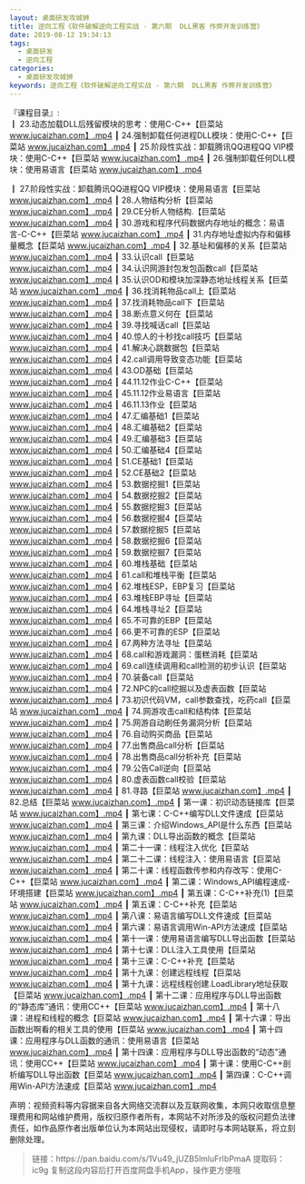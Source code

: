 ```yaml
---
layout: 桌面研发攻城狮
title: 逆向工程《软件破解逆向工程实战 - 第六期  DLL黑客 作弊开发训练营》
date: 2019-08-12 19:34:13
tags:
  - 桌面研发
  - 逆向工程
categories:
  - 桌面研发攻城狮
keywords: 逆向工程《软件破解逆向工程实战 - 第六期  DLL黑客 作弊开发训练营》
---
```

『课程目录』:  
┃  23.动态加载DLL后残留模块的思考：使用C-C++【巨菜站 www.jucaizhan.com】.mp4
┃  24.强制卸载任何进程DLL模块：使用C-C++【巨菜站 www.jucaizhan.com】.mp4
┃  25.阶段性实战：卸载腾讯QQ进程QQ VIP模块：使用C-C++【巨菜站 www.jucaizhan.com】.mp4
┃  26.强制卸载任何DLL模块：使用易语言【巨菜站 www.jucaizhan.com】.mp4
<!-- more --> 
┃  27.阶段性实战：卸载腾讯QQ进程QQ VIP模块：使用易语言【巨菜站 www.jucaizhan.com】.mp4
┃  28.人物结构分析【巨菜站 www.jucaizhan.com】.mp4
┃  29.CE分析人物结构.【巨菜站 www.jucaizhan.com】.mp4
┃  30.游戏和程序代码数据内存地址的概念：易语言-C-C++【巨菜站 www.jucaizhan.com】.mp4
┃  31.内存地址虚拟内存和偏移量概念【巨菜站 www.jucaizhan.com】.mp4
┃  32.基址和偏移的关系【巨菜站 www.jucaizhan.com】.mp4
┃  33.认识call【巨菜站 www.jucaizhan.com】.mp4
┃  34.认识网游封包发包函数call【巨菜站 www.jucaizhan.com】.mp4
┃  35.认识OD和模块加深静态地址线程关系【巨菜站 www.jucaizhan.com】.mp4
┃  36.找消耗物品call上【巨菜站 www.jucaizhan.com】.mp4
┃  37.找消耗物品call下【巨菜站 www.jucaizhan.com】.mp4
┃  38.断点意义何在【巨菜站 www.jucaizhan.com】.mp4
┃  39.寻找喊话call【巨菜站 www.jucaizhan.com】.mp4
┃  40.惊人的十秒找call技巧【巨菜站 www.jucaizhan.com】.mp4
┃  41.解决心跳数据包【巨菜站 www.jucaizhan.com】.mp4
┃  42.call调用导致变态功能【巨菜站 www.jucaizhan.com】.mp4
┃  43.OD基础【巨菜站 www.jucaizhan.com】.mp4
┃  44.11.12作业C-C++【巨菜站 www.jucaizhan.com】.mp4
┃  45.11.12作业易语言【巨菜站 www.jucaizhan.com】.mp4
┃  46.11.13作业【巨菜站 www.jucaizhan.com】.mp4
┃  47.汇编基础1【巨菜站 www.jucaizhan.com】.mp4
┃  48.汇编基础2【巨菜站 www.jucaizhan.com】.mp4
┃  49.汇编基础3【巨菜站 www.jucaizhan.com】.mp4
┃  50.汇编基础4【巨菜站 www.jucaizhan.com】.mp4
┃  51.CE基础1【巨菜站 www.jucaizhan.com】.mp4
┃  52.CE基础2【巨菜站 www.jucaizhan.com】.mp4
┃  53.数据挖掘1【巨菜站 www.jucaizhan.com】.mp4
┃  54.数据挖掘2【巨菜站 www.jucaizhan.com】.mp4
┃  55.数据挖掘3【巨菜站 www.jucaizhan.com】.mp4
┃  56.数据挖掘4【巨菜站 www.jucaizhan.com】.mp4
┃  57.数据挖掘5【巨菜站 www.jucaizhan.com】.mp4
┃  58.数据挖掘6【巨菜站 www.jucaizhan.com】.mp4
┃  59.数据挖掘7【巨菜站 www.jucaizhan.com】.mp4
┃  60.堆栈基础【巨菜站 www.jucaizhan.com】.mp4
┃  61.call和堆栈平衡【巨菜站 www.jucaizhan.com】.mp4
┃  62.堆栈ESP，EBP复习【巨菜站 www.jucaizhan.com】.mp4
┃  63.堆栈EBP寻址【巨菜站 www.jucaizhan.com】.mp4
┃  64.堆栈寻址2【巨菜站 www.jucaizhan.com】.mp4
┃  65.不可靠的EBP【巨菜站 www.jucaizhan.com】.mp4
┃  66.更不可靠的ESP【巨菜站 www.jucaizhan.com】.mp4
┃  67.两种方法寻址【巨菜站 www.jucaizhan.com】.mp4
┃  68.call和游戏漏洞：蛋糕消耗【巨菜站 www.jucaizhan.com】.mp4
┃  69.call连续调用和call检测的初步认识【巨菜站 www.jucaizhan.com】.mp4
┃  70.装备call【巨菜站 www.jucaizhan.com】.mp4
┃  72.NPC的call挖掘以及虚表函数【巨菜站 www.jucaizhan.com】.mp4
┃  73.初识代码VM，call参数查找，吃药call【巨菜站 www.jucaizhan.com】.mp4
┃  74.网游攻击call和结构体【巨菜站 www.jucaizhan.com】.mp4
┃  75.网游自动刷任务漏洞分析【巨菜站 www.jucaizhan.com】.mp4
┃  76.自动购买商品【巨菜站 www.jucaizhan.com】.mp4
┃  77.出售商品call分析【巨菜站 www.jucaizhan.com】.mp4
┃  78.出售商品call分析补充【巨菜站 www.jucaizhan.com】.mp4
┃  79.公告Call逆向【巨菜站 www.jucaizhan.com】.mp4
┃  80.虚表函数call校验【巨菜站 www.jucaizhan.com】.mp4
┃  81.寻路【巨菜站 www.jucaizhan.com】.mp4
┃  82.总结【巨菜站 www.jucaizhan.com】.mp4
┃  第一课：初识动态链接库【巨菜站 www.jucaizhan.com】.mp4
┃  第七课：C-C++编写DLL文件速成【巨菜站 www.jucaizhan.com】.mp4
┃  第三课：介绍Windows_API是什么东西【巨菜站 www.jucaizhan.com】.mp4
┃  第九课：DLL导出函数的概念【巨菜站 www.jucaizhan.com】.mp4
┃  第二十一课：线程注入优化【巨菜站 www.jucaizhan.com】.mp4
┃  第二十二课：线程注入：使用易语言【巨菜站 www.jucaizhan.com】.mp4
┃  第二十课：线程函数传参和内存改写：使用C-C++【巨菜站 www.jucaizhan.com】.mp4
┃  第二课：Windows_API编程速成-环境搭建【巨菜站 www.jucaizhan.com】.mp4
┃  第五课：C-C++补充(1)【巨菜站 www.jucaizhan.com】.mp4
┃  第五课：C-C++补充【巨菜站 www.jucaizhan.com】.mp4
┃  第八课：易语言编写DLL文件速成【巨菜站 www.jucaizhan.com】.mp4
┃  第六课：易语言调用Win-API方法速成【巨菜站 www.jucaizhan.com】.mp4
┃  第十一课：使用易语言编写DLL导出函数【巨菜站 www.jucaizhan.com】.mp4
┃  第十七课：DLL注入工具使用【巨菜站 www.jucaizhan.com】.mp4
┃  第十三课：C-C++补充【巨菜站 www.jucaizhan.com】.mp4
┃  第十九课：创建远程线程【巨菜站 www.jucaizhan.com】.mp4
┃  第十九课：远程线程创建.LoadLibrary地址获取【巨菜站 www.jucaizhan.com】.mp4
┃  第十二课：应用程序与DLL导出函数的“静态库”通讯：使用CC++【巨菜站 www.jucaizhan.com】.mp4
┃  第十八课：进程和线程的概念【巨菜站 www.jucaizhan.com】.mp4
┃  第十六课：导出函数出啊看的相关工具的使用【巨菜站 www.jucaizhan.com】.mp4
┃  第十四课：应用程序与DLL函数的通讯：使用易语言【巨菜站 www.jucaizhan.com】.mp4
┃  第十四课：应用程序与DLL导出函数的“动态”通讯：使用CC++【巨菜站 www.jucaizhan.com】.mp4
┃  第十课：使用C-C++剖析编写DLL导出函数【巨菜站 www.jucaizhan.com】.mp4
┃  第四课：C-C++调用Win-API方法速成【巨菜站 www.jucaizhan.com】.mp4
<div class="post-copyright">
    <div class="post-copyright__author">
      <span class="post-copyright-meta">声明：视频资料等内容据来自各大网络交流群以及互联网收集，本网只收取信息整理费用和网站维护费用，版权归原作者所有，本网站不对所涉及的版权问题负法律责任，如作品原作者出版单位认为本网站出现侵权，请即时与本网站联系，将立刻删除处理。 </span>
    </div>
</div>

<blockquote class="blockquote-center">
链接：https://pan.baidu.com/s/1Vu49_jUZB5lmluFrIbPmaA 
提取码：ic9g 
复制这段内容后打开百度网盘手机App，操作更方便哦
</blockquote>

